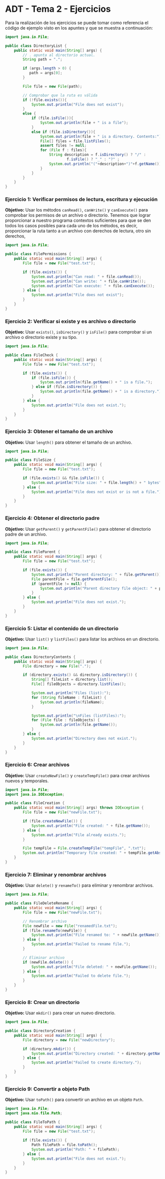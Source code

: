 # ADT - Tema 2 - Ejercicios

Para la realización de los ejercicios se puede tomar como referencia el código de ejemplo visto en los apuntes y que se muestra a continuación:

```java
import java.io.File;

public class DirectoryList {
    public static void main(String[] args) {
        // . apunta al directorio actual.
        String path = ".";

        if (args.length > 0) {
           path = args[0];
        }

        File file = new File(path);

        // Comprobar que la ruta es válida
        if (!file.exists()){
            System.out.println("File does not exist");
        }
        else {
            if (file.isFile()){
                System.out.println(file + " is a file");
            }
            else if (file.isDirectory()){
                System.out.println(file + " is a directory. Contents:");
                File[] files = file.listFiles();
                assert files != null;
                for (File f : files){
                    String description = f.isDirectory() ? "/" :
                            f.isFile() ? "_" : "?" ;
                    System.out.println("("+description+")"+f.getName());
                }
            }
        }
    }
}
```

### Ejercicio 1: Verificar permisos de lectura, escritura y ejecución

**Objetivo:** Usar los métodos `canRead()`, `canWrite()` y `canExecute()` para comprobar los permisos de un archivo o directorio. Tenemos que lograr proporcionar a nuestro programa contextos suficientes para que se den todos los casos posibles para cada uno de los métodos, es decir, proporcionar la ruta tanto a un archivo con derechos de lectura, otro sin derechos, 

```java
import java.io.File;

public class FilePermissions {
    public static void main(String[] args) {
        File file = new File("test.txt");

        if (file.exists()) {
            System.out.println("Can read: " + file.canRead());
            System.out.println("Can write: " + file.canWrite());
            System.out.println("Can execute: " + file.canExecute());
        } else {
            System.out.println("File does not exist");
        }
    }
}
```

### Ejercicio 2: Verificar si existe y es archivo o directorio

**Objetivo:** Usar `exists()`, `isDirectory()` y `isFile()` para comprobar si un archivo o directorio existe y su tipo.

```java
import java.io.File;

public class FileCheck {
    public static void main(String[] args) {
        File file = new File("test.txt");

        if (file.exists()) {
            if (file.isFile()) {
                System.out.println(file.getName() + " is a file.");
            } else if (file.isDirectory()) {
                System.out.println(file.getName() + " is a directory.");
            }
        } else {
            System.out.println("File does not exist.");
        }
    }
}
```

### Ejercicio 3: Obtener el tamaño de un archivo

**Objetivo:** Usar `length()` para obtener el tamaño de un archivo.

```java
import java.io.File;

public class FileSize {
    public static void main(String[] args) {
        File file = new File("test.txt");

        if (file.exists() && file.isFile()) {
            System.out.println("File size: " + file.length() + " bytes");
        } else {
            System.out.println("File does not exist or is not a file.");
        }
    }
}
```

### Ejercicio 4: Obtener el directorio padre

**Objetivo:** Usar `getParent()` y `getParentFile()` para obtener el directorio padre de un archivo.

```java
import java.io.File;

public class FileParent {
    public static void main(String[] args) {
        File file = new File("test.txt");

        if (file.exists()) {
            System.out.println("Parent directory: " + file.getParent());
            File parentFile = file.getParentFile();
            if (parentFile != null) {
                System.out.println("Parent directory file object: " + parentFile.getName());
            }
        } else {
            System.out.println("File does not exist.");
        }
    }
}
```

### Ejercicio 5: Listar el contenido de un directorio

**Objetivo:** Usar `list()` y `listFiles()` para listar los archivos en un directorio.

```java
import java.io.File;

public class DirectoryContents {
    public static void main(String[] args) {
        File directory = new File(".");

        if (directory.exists() && directory.isDirectory()) {
            String[] fileList = directory.list();
            File[] fileObjects = directory.listFiles();

            System.out.println("Files (list):");
            for (String fileName : fileList) {
                System.out.println(fileName);
            }

            System.out.println("\nFiles (listFiles):");
            for (File file : fileObjects) {
                System.out.println(file.getName());
            }
        } else {
            System.out.println("Directory does not exist.");
        }
    }
}
```

### Ejercicio 6: Crear archivos

**Objetivo:** Usar `createNewFile()` y `createTempFile()` para crear archivos nuevos y temporales.

```java
import java.io.File;
import java.io.IOException;

public class FileCreation {
    public static void main(String[] args) throws IOException {
        File file = new File("newFile.txt");

        if (file.createNewFile()) {
            System.out.println("File created: " + file.getName());
        } else {
            System.out.println("File already exists.");
        }

        File tempFile = File.createTempFile("tempFile", ".txt");
        System.out.println("Temporary file created: " + tempFile.getAbsolutePath());
    }
}
```

### Ejercicio 7: Eliminar y renombrar archivos

**Objetivo:** Usar `delete()` y `renameTo()` para eliminar y renombrar archivos.

```java
import java.io.File;

public class FileDeleteRename {
    public static void main(String[] args) {
        File file = new File("newFile.txt");

        // Renombrar archivo
        File newFile = new File("renamedFile.txt");
        if (file.renameTo(newFile)) {
            System.out.println("File renamed to: " + newFile.getName());
        } else {
            System.out.println("Failed to rename file.");
        }

        // Eliminar archivo
        if (newFile.delete()) {
            System.out.println("File deleted: " + newFile.getName());
        } else {
            System.out.println("Failed to delete file.");
        }
    }
}
```

### Ejercicio 8: Crear un directorio

**Objetivo:** Usar `mkdir()` para crear un nuevo directorio.

```java
import java.io.File;

public class DirectoryCreation {
    public static void main(String[] args) {
        File directory = new File("newDirectory");

        if (directory.mkdir()) {
            System.out.println("Directory created: " + directory.getName());
        } else {
            System.out.println("Failed to create directory.");
        }
    }
}
```

### Ejercicio 9: Convertir a objeto Path

**Objetivo:** Usar `toPath()` para convertir un archivo en un objeto `Path`.

```java
import java.io.File;
import java.nio.file.Path;

public class FileToPath {
    public static void main(String[] args) {
        File file = new File("test.txt");
        
        if (file.exists()) {
            Path filePath = file.toPath();
            System.out.println("Path: " + filePath);
        } else {
            System.out.println("File does not exist.");
        }
    }
}
```
